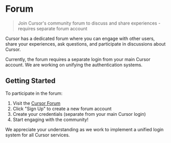# Forum

> Join Cursor's community forum to discuss and share experiences - requires separate forum account

Cursor has a dedicated forum where you can engage with other users, share your experiences, ask questions, and participate in discussions about Cursor.

<Note>
  Currently, the forum requires a separate login from your main Cursor account.
  We are working on unifying the authentication systems.
</Note>

## Getting Started

To participate in the forum:

1. Visit the [Cursor Forum](https://forum.cursor.com)
2. Click "Sign Up" to create a new forum account
3. Create your credentials (separate from your main Cursor login)
4. Start engaging with the community!

We appreciate your understanding as we work to implement a unified login system for all Cursor services.

